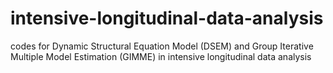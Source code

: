 # intensive-longitudinal-data-analysis
codes for Dynamic Structural Equation Model (DSEM) and Group Iterative Multiple Model Estimation (GIMME) in intensive longitudinal data analysis 
